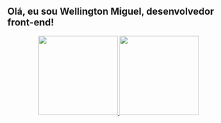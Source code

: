 
  
##  Olá, eu sou Wellington Miguel, desenvolvedor front-end!
<div align = "center">
  <a href="https://github.com/Wellington-Miguel">
  <img height = "180em" src = "https://github-readme-stats.vercel.app/api?username=Wellington-Miguel&show_icons=true&theme=cobalt&include_all_commits=true&count_private=true" />
  <img height = "180em" src = "https://github-readme-stats.vercel.app/api/top-langs/?username=Wellington-Miguel&layout=compact&langs_count=7&theme=cobalt" />
</div>

